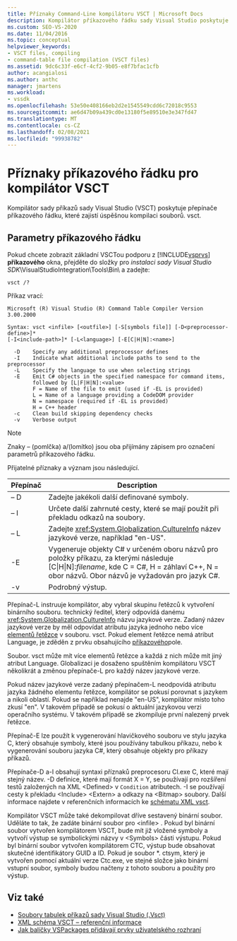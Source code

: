 ```yaml
---
title: Příznaky Command-Line kompilátoru VSCT | Microsoft Docs
description: Kompilátor příkazového řádku sady Visual Studio poskytuje možnosti příkazového řádku pro zajištění úspěšné kompilace souborů. vsct.
ms.custom: SEO-VS-2020
ms.date: 11/04/2016
ms.topic: conceptual
helpviewer_keywords:
- VSCT files, compiling
- command-table file compilation (VSCT files)
ms.assetid: 9dc6c33f-e6cf-4cf2-9b05-e8f7bfac1cfb
author: acangialosi
ms.author: anthc
manager: jmartens
ms.workload:
- vssdk
ms.openlocfilehash: 53e50e408166eb2d2e1545549cdd6c72018c9553
ms.sourcegitcommit: ae6d47b09a439cd0e13180f5e89510e3e347fd47
ms.translationtype: MT
ms.contentlocale: cs-CZ
ms.lasthandoff: 02/08/2021
ms.locfileid: "99938782"
---
```

# <a name="vsct-compiler-command-line-flags"></a>Příznaky příkazového řádku pro kompilátor VSCT
Kompilátor sady příkazů sady Visual Studio (VSCT) poskytuje přepínače příkazového řádku, které zajistí úspěšnou kompilaci souborů. vsct.

## <a name="command-line-parameters"></a>Parametry příkazového řádku
 Pokud chcete zobrazit základní VSCTou podporu z [!INCLUDE[vsprvs](../../code-quality/includes/vsprvs_md.md)] **příkazového** okna, přejděte do složky pro *instalaci sady Visual Studio SDK*\VisualStudioIntegration\Tools\Bin\ a zadejte:

```
vsct /?
```

 Příkaz vrací:

```
Microsoft (R) Visual Studio (R) Command Table Compiler Version 3.00.2000

Syntax: vsct <infile> [<outfile>] [-S[symbols file]] [-D<preprocessor-define>]*
[-I<include-path>]* [-L<language>] [-E[C|H|N]:<name>]

  -D    Specify any additional preprocessor defines
  -I    Indicate what additional include paths to send to the preprocessor
  -L    Specify the language to use when selecting strings
  -E    Emit C# objects in the specified namespace for command items,
        followed by [L|F|H|N]:<value>
        F = Name of the file to emit (used if -EL is provided)
        L = Name of a language providing a CodeDOM provider
        N = namespace (required if -EL is provided)
        H = C++ header
  -c    Clean build skipping dependency checks
  -v    Verbose output
```

> [!NOTE]
> Znaky – (pomlčka) a/(lomítko) jsou oba přijímány zápisem pro označení parametrů příkazového řádku.

 Přijatelné příznaky a význam jsou následující.

|Přepínač|Description|
|------------|-----------------|
|– D|Zadejte jakékoli další definované symboly.|
|– I|Určete další zahrnuté cesty, které se mají použít při překladu odkazů na soubory.|
|– L|Zadejte <xref:System.Globalization.CultureInfo> název jazykové verze, například "en-US".|
|-E|Vygeneruje objekty C# v určeném oboru názvů pro položky příkazu, za kterými následuje [C&#124;H&#124;N]:*filename*, kde C = C#, H = záhlaví C++, N = obor názvů. Obor názvů je vyžadován pro jazyk C#.|
|-v|Podrobný výstup.|

 Přepínač-L instruuje kompilátor, aby vybral skupinu řetězců k vytvoření binárního souboru. technický ředitel, který odpovídá danému <xref:System.Globalization.CultureInfo> názvu jazykové verze. Zadaný název jazykové verze by měl odpovídat atributu jazyka jednoho nebo více [elementů řetězce](../../extensibility/strings-element.md) v souboru. vsct. Pokud element řetězce nemá atribut Language, je zděděn z prvku obsahujícího [příkazového](../../extensibility/commandtable-element.md)pole.

 Soubor. vsct může mít více elementů řetězce a každá z nich může mít jiný atribut Language. Globalizaci je dosaženo spuštěním kompilátoru VSCT několikrát a změnou přepínače-L pro každý název jazykové verze.

 Pokud název jazykové verze zadaný přepínačem-L neodpovídá atributu jazyka žádného elementu řetězce, kompilátor se pokusí porovnat s jazykem a nikoli oblastí. Pokud se například nenajde "en-US", kompilátor místo toho zkusí "en". V takovém případě se pokusí o aktuální jazykovou verzi operačního systému. V takovém případě se zkompiluje první nalezený prvek řetězce.

 Přepínač-E lze použít k vygenerování hlavičkového souboru ve stylu jazyka C, který obsahuje symboly, které jsou používány tabulkou příkazu, nebo k vygenerování souboru jazyka C#, který obsahuje objekty pro příkazy příkazů.

 Přepínače-D a-I obsahují syntaxi příznaků preprocesoru Cl.exe C, které mají stejný název. -D definice, které mají formát X = Y, se používají pro rozšíření testů založených na XML \<Defined> v `Condition` atributech. -I se používají cesty k překladu \<Include> \<Extern> a odkazy na \<Bitmap> soubory. Další informace najdete v referenčních informacích ke [schématu XML vsct](../../extensibility/vsct-xml-schema-reference.md).

 Kompilátor VSCT může také dekompilovat dříve sestavený binární soubor. Uděláte to tak, že zadáte binární soubor pro \<infile> .   Pokud byl binární soubor vytvořen kompilátorem VSCT, bude mít již vložené symboly a vytvoří výstup se symbolickými názvy v \<Symbols> části výstupu. Pokud byl binární soubor vytvořen kompilátorem CTC, výstup bude obsahovat skutečné identifikátory GUID a ID. Pokud je soubor *. ctsym, který je vytvořen pomocí aktuální verze Ctc.exe, ve stejné složce jako binární vstupní soubor, symboly budou načteny z tohoto souboru a použity pro výstup.

## <a name="see-also"></a>Viz také
- [Soubory tabulek příkazů sady Visual Studio (.Vsct)](../../extensibility/internals/visual-studio-command-table-dot-vsct-files.md)
- [XML schéma VSCT – referenční informace](../../extensibility/vsct-xml-schema-reference.md)
- [Jak balíčky VSPackages přidávají prvky uživatelského rozhraní](../../extensibility/internals/how-vspackages-add-user-interface-elements.md)
